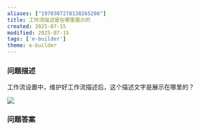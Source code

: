```yaml
---
aliases: ["1970307278138265286"]
title: 工作流描述是在哪里展示的
created: 2025-07-15
modified: 2025-07-15
tags: ['e-builder']
theme: e-builder
---
```


### 问题描述

工作流设置中，维护好工作流描述后，这个描述文字是展示在哪里的？

![](https://myhelpdoc.oss-cn-heyuan.aliyuncs.com/mdimages/c384d367b231962c6b422edb32f91d47.jpg)

### 问题答案

